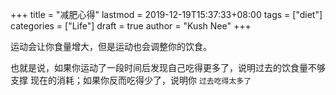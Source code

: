 +++
title = "减肥心得"
lastmod = 2019-12-19T15:37:33+08:00
tags = ["diet"]
categories = ["Life"]
draft = true
author = "Kush Nee"
+++

运动会让你食量增大，但是运动也会调整你的饮食。

也就是说，如果你运动了一段时间后发现自己吃得更多了，说明过去的饮食量不够支撑
现在的消耗；如果你反而吃得少了，说明你 `过去吃得太多了`
